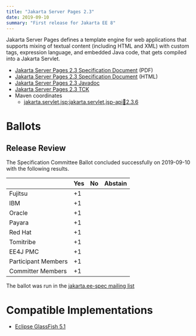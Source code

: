 ```yaml
---
title: "Jakarta Server Pages 2.3"
date: 2019-09-10
summary: "First release for Jakarta EE 8"
---
```

Jakarta Server Pages defines a template engine for web applications that supports mixing of textual content
(including HTML and XML) with custom tags, expression language, and embedded Java code, that gets compiled
into a Jakarta Servlet.

* [Jakarta Server Pages 2.3 Specification Document](./pages-spec-2.3.pdf) (PDF)
* [Jakarta Server Pages 2.3 Specification Document](./pages-spec-2.3.html) (HTML)
* [Jakarta Server Pages 2.3 Javadoc](./apidocs)
* [Jakarta Server Pages 2.3 TCK](https://download.eclipse.org/jakartaee/pages/2.3/eclipse-pages-tck-2.3.0.zip)
* Maven coordinates
  * [jakarta.servlet.jsp:jakarta.servlet.jsp-api:jar:2.3.6](https://search.maven.org/artifact/jakarta.servlet.jsp/jakarta.servlet.jsp-api/2.3.6/jar)

# Ballots

## Release Review

The Specification Committee Ballot concluded successfully on 2019-09-10 with the following results.

|                       |  Yes    | No      | Abstain  |
|-----------------------|---------|---------|----------|
|Fujitsu                |   +1    |         |          |
|IBM                    |   +1    |         |          |
|Oracle                 |   +1    |         |          |
|Payara                 |   +1    |         |          |
|Red Hat                |   +1    |         |          |
|Tomitribe              |   +1    |         |          |
|EE4J PMC               |   +1    |         |          |
|Participant Members    |   +1    |         |          |
|Committer Members      |   +1    |         |          |

The ballot was run in the [jakarta.ee-spec mailing list](https://www.eclipse.org/lists/jakarta.ee-spec/msg00499.html)


# Compatible Implementations

* [Eclipse GlassFish 5.1](https://eclipse-ee4j.github.io/glassfish/)